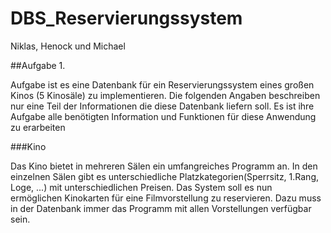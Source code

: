 # DBS_Reservierungssystem

Niklas, Henock und Michael

##Aufgabe 1.

Aufgabe ist es eine Datenbank für ein Reservierungssystem eines großen Kinos (5 Kinosäle) zu
implementieren. Die folgenden Angaben beschreiben nur eine Teil der Informationen die diese
Datenbank liefern soll. Es ist ihre Aufgabe alle benötigten Information und Funktionen für diese
Anwendung zu erarbeiten

###Kino

Das Kino bietet in mehreren Sälen ein umfangreiches Programm an. In den einzelnen Sälen gibt
es unterschiedliche Platzkategorien(Sperrsitz, 1.Rang, Loge, ...) mit unterschiedlichen Preisen.
Das System soll es nun ermöglichen Kinokarten für eine Filmvorstellung zu reservieren. Dazu
muss in der Datenbank immer das Programm mit allen Vorstellungen verfügbar sein.
